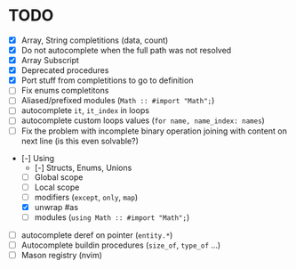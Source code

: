 # TODO
- [x] Array, String completitions (data, count)
- [x] Do not autocomplete when the full path was not resolved
- [x] Array Subscript
- [x] Deprecated procedures
- [x] Port stuff from completitions to go to definition
- [ ] Fix enums completitons
- [ ] Aliased/prefixed modules (`Math :: #import "Math";`)
- [ ] autocomplete `it`, `it_index` in loops
- [ ] autocomplete custom loops values (`for name, name_index: names`)
- [ ] Fix the problem with incomplete binary operation joining with content on next line (is this even solvable?)
- [-] Using
    - [-] Structs, Enums, Unions
    - [ ] Global scope
    - [ ] Local scope
    - [ ] modifiers (`except`, `only`, `map`)
    - [x] unwrap #as
    - [ ] modules (`using Math :: #import "Math";`)
- [ ] autocomplete deref on pointer (`entity.*`)
- [ ] Autocomplete buildin procedures (`size_of`, `type_of` ...)
- [ ] Mason registry (nvim)